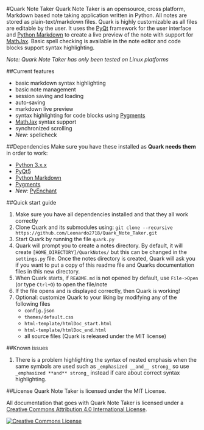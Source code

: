 #Quark Note Taker
Quark Note Taker is an opensource, cross platform, Markdown based note taking application written in Python.
All notes are stored as plain-text/markdown files. Quark is highly customizable as all files are editable
by the user. It uses the [PyQt](http://www.riverbankcomputing.com/software/pyqt/intro)
framework for the user interface and [Python Markdown](https://github.com/waylan/Python-Markdown)
to create a live preview of the note with support for [MathJax](http://www.mathjax.org/). Basic spell
checking is available in the note editor and code blocks support syntax highlighting.

*Note: Quark Note Taker has only been tested on Linux platforms*

##Current features
* basic markdown syntax highlighting
* basic note management
* session saving and loading
* auto-saving
* markdown live preview
* syntax highlighting for code blocks using [Pygments](http://pygments.org/)
* [MathJax](http://www.mathjax.org/) syntax support
* synchronized scrolling
* _New:_ spellcheck

##Dependencies
Make sure you have these installed as **Quark needs them** in order to work:

* [Python 3.x.x](https://docs.python.org/3/)
* [PyQt5](http://pyqt.sourceforge.net/Docs/PyQt5/index.html)
* [Python Markdown](https://github.com/waylan/Python-Markdown)
* [Pygments](http://pygments.org/)
* _New:_ [PyEnchant](https://pythonhosted.org/pyenchant/)

##Quick start guide
1. Make sure you have all dependencies installed and that they all work correctly
2. Clone Quark and its submodules using: `git clone --recursive https://github.com/Leonardo2718/Quark_Note_Taker.git`
3. Start Quark by running the file `quark.py`
4. Quark will prompt you to create a notes directory.  By default, it will create
`[HOME_DIRECTORY]/QuarkNotes/` but this can be changed in the `settings.py`
file.  Once the notes directory is created, Quark will ask you if you want to put a
copy of this readme file and Quarks documentation files in this new directory.
5. When Quark starts, if `README.md` is not opened by default, use `File->Open` (or
type `Ctrl+O`) to open the file/note
6. If the file opens and is displayed correctly, then Quark is working!
7. Optional: customize Quark to your liking by modifying any of the following files
	- `config.json`
	- `themes/default.css`
	- `html-template/htmlDoc_start.html`
	- `html-template/htmlDoc_end.html`
	- all source files (Quark is released under the MIT license)


##Known issues
1. There is a problem highlighting the syntax of nested emphasis when the same symbols
are used such as `_emphasized __and__ strong_` so use `_emphasized **and** strong_` 
instead if care about correct syntax highlighting.

##License
Quark Note Taker is licensed under the MIT License.

All documentation that goes with Quark Note Taker is licensed under a [Creative Commons Attribution 4.0 International License](http://creativecommons.org/licenses/by/4.0/).

<a rel="license" href="http://creativecommons.org/licenses/by/4.0/"><img alt="Creative Commons License" style="border-width:0" src="https://i.creativecommons.org/l/by/4.0/88x31.png" /></a>
